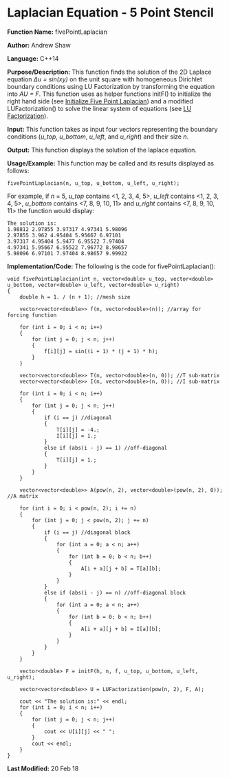 # Laplacian Equation - 5 Point Stencil

**Function Name:** fivePointLaplacian

**Author:** Andrew Shaw

**Language:** C++14

**Purpose/Description:** This function finds the solution of the 2D Laplace equation *&Delta;u = sin(xy)* on the unit square with homogeneous Dirichlet boundary conditions using LU Factorization by transforming the equation into *AU = F*. This function uses as helper functions initF() to initialize the right hand side (see [Initialize Five Point Laplacian](https://andrewshaw15.github.io/MATH-5620/HW-3/intialize-five-point-laplacian)) and a modified LUFactorization() to solve the linear system of equations (see [LU Factorization](https://andrewshaw15.github.io/MATH-5620/HW-2/LU-Factorization)).

**Input:** This function takes as input four vectors representing the boundary conditions (*u_top*, *u_bottom*, *u_left*, and *u_right*) and their size *n*.

**Output:** This function displays the solution of the laplace equation.

**Usage/Example:** This function may be called and its results displayed as follows:
~~~~
fivePointLaplacian(n, u_top, u_bottom, u_left, u_right);
~~~~
For example, if *n* = 5, *u_top* contains <1, 2, 3, 4, 5>, *u_left* contains <1, 2, 3, 4, 5>, *u_bottom* contains <7, 8, 9, 10, 11> and *u_right* contains <7, 8, 9, 10, 11> the function would display:
~~~~
The solution is:
1.98812 2.97855 3.97317 4.97341 5.98096
2.97855 3.962 4.95404 5.95667 6.97101
3.97317 4.95404 5.9477 6.95522 7.97404
4.97341 5.95667 6.95522 7.96772 8.98657
5.98096 6.97101 7.97404 8.98657 9.99922
~~~~
**Implementation/Code:** The following is the code for fivePointLaplacian():
~~~~
void fivePointLaplacian(int n, vector<double> u_top, vector<double> u_bottom, vector<double> u_left, vector<double> u_right)
{
	double h = 1. / (n + 1); //mesh size

	vector<vector<double>> f(n, vector<double>(n)); //array for forcing function

	for (int i = 0; i < n; i++)
	{
		for (int j = 0; j < n; j++)
		{
			f[i][j] = sin((i + 1) * (j + 1) * h);
		}
	}

	vector<vector<double>> T(n, vector<double>(n, 0)); //T sub-matrix
	vector<vector<double>> I(n, vector<double>(n, 0)); //I sub-matrix

	for (int i = 0; i < n; i++)
	{
		for (int j = 0; j < n; j++)
		{
			if (i == j) //diagonal
			{
				T[i][j] = -4.;
				I[i][j] = 1.;
			}
			else if (abs(i - j) == 1) //off-diagonal
			{
				T[i][j] = 1.;
			}
		}
	}

	vector<vector<double>> A(pow(n, 2), vector<double>(pow(n, 2), 0)); //A matrix

	for (int i = 0; i < pow(n, 2); i += n)
	{
		for (int j = 0; j < pow(n, 2); j += n)
		{
			if (i == j) //diagonal block
			{
				for (int a = 0; a < n; a++)
				{
					for (int b = 0; b < n; b++)
					{
						A[i + a][j + b] = T[a][b];
					}
				}
			}
			else if (abs(i - j) == n) //off-diagonal block
			{
				for (int a = 0; a < n; a++)
				{
					for (int b = 0; b < n; b++)
					{
						A[i + a][j + b] = I[a][b];
					}
				}
			}
		}
	}

	vector<double> F = initF(h, n, f, u_top, u_bottom, u_left, u_right);

	vector<vector<double>> U = LUFactorization(pow(n, 2), F, A);

	cout << "The solution is:" << endl;
	for (int i = 0; i < n; i++)
	{
		for (int j = 0; j < n; j++)
		{
			cout << U[i][j] << " ";
		}
		cout << endl;
	}
}
~~~~
**Last Modified:** 20 Feb 18
